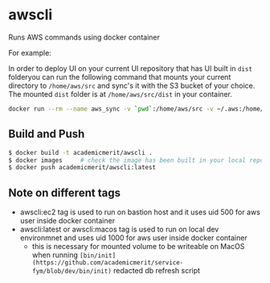 # awscli
Runs AWS commands using docker container

For example:

In order to deploy UI on your current UI repository that has UI built in `dist` folderyou can run the following command that mounts your current directory to `/home/aws/src` and sync's it with the S3 bucket of your choice.  The mounted `dist` folder is at `/home/aws/src/dist` in your container.

```sh
docker run --rm --name aws_sync -v `pwd`:/home/aws/src -v ~/.aws:/home/aws/.aws academicmerit/awscli:latest aws --profile amerit-nuevo s3 sync /home/aws/src/dist/ s3://ui-metadata-import.staging.academicmerit.com
```

## Build and Push

```sh
$ docker build -t academicmerit/awscli .
$ docker images     # check the image has been built in your local repository
$ docker push academicmerit/awscli:latest
```

## Note on different tags
- awscli:ec2 tag is used to run on bastion host and it uses uid 500 for aws user inside docker container
- awscli:latest or awscli:macos tag is used to run on local dev environmnet and uses uid 1000 for aws user inside docker container
  - this is necessary for mounted volume to be writeable on MacOS when running `[bin/init](https://github.com/academicmerit/service-fym/blob/dev/bin/init)` redacted db refresh script
